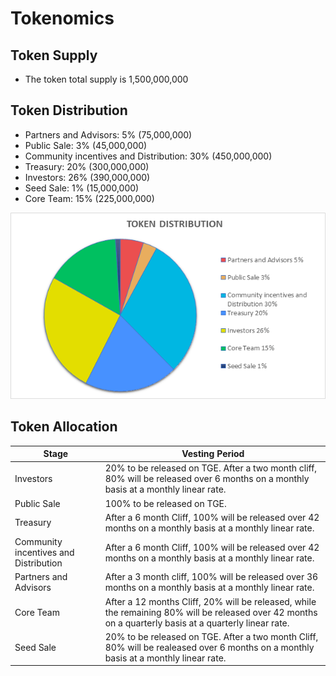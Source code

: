 # Tokenomics

## Token Supply

* The token total supply is 1,500,000,000

## Token Distribution

* Partners and Advisors: 5% (75,000,000)
* Public Sale: 3% (45,000,000)
* Community incentives and Distribution: 30% (450,000,000)
* Treasury: 20% (300,000,000)
* Investors: 26% (390,000,000)
* Seed Sale: 1% (15,000,000)
* Core Team: 15% (225,000,000)

![Token distribution chart](token-distribution.png)

## Token Allocation

| Stage | Vesting Period |
| --- | --- |
| Investors | 20% to be released on TGE. After a two month cliff, 80% will be  released over 6 months on a monthly basis at a monthly linear rate. |
| Public Sale | 100% to be released on TGE. |
| Treasury | After a 6 month Cliff, 100% will be released over 42 months on a monthly basis at a monthly linear rate. |
| Community incentives and Distribution | After a 6 month Cliff, 100% will be released over 42 months on a monthly basis at a monthly linear rate. |
| Partners and Advisors | After a 3 month cliff, 100% will be released over 36 months on a monthly basis at a monthly linear rate. |
| Core Team | After a 12 months Cliff, 20% will be released, while the remaining 80% will be released over 42 months on a quarterly basis at a quarterly linear rate. |
| Seed Sale | 20% to be released on TGE. After a two month Cliff, 80% will be realeased over 6 months on a monthly basis at a monthly linear rate. |
